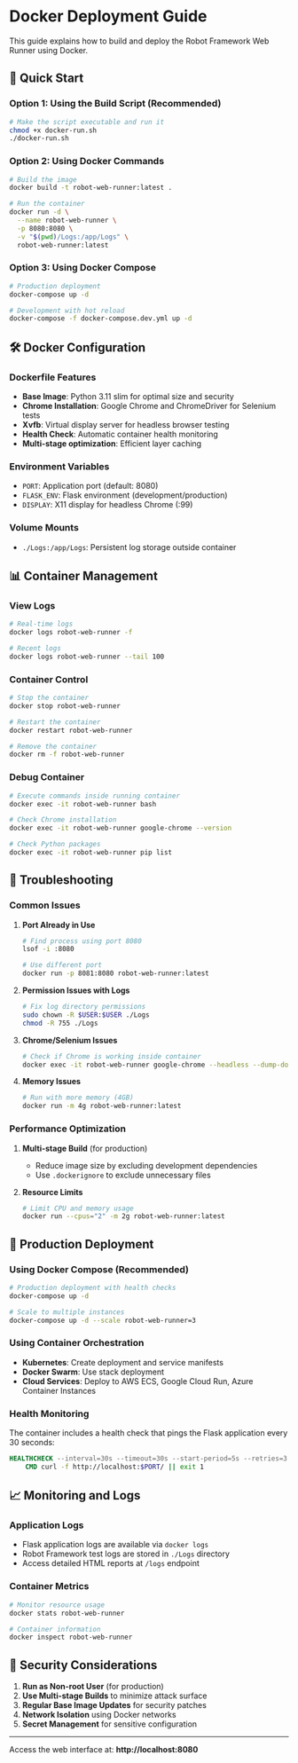 # Docker Deployment Guide

This guide explains how to build and deploy the Robot Framework Web Runner using Docker.

## 🐳 Quick Start

### Option 1: Using the Build Script (Recommended)
```bash
# Make the script executable and run it
chmod +x docker-run.sh
./docker-run.sh
```

### Option 2: Using Docker Commands
```bash
# Build the image
docker build -t robot-web-runner:latest .

# Run the container
docker run -d \
  --name robot-web-runner \
  -p 8080:8080 \
  -v "$(pwd)/Logs:/app/Logs" \
  robot-web-runner:latest
```

### Option 3: Using Docker Compose
```bash
# Production deployment
docker-compose up -d

# Development with hot reload
docker-compose -f docker-compose.dev.yml up -d
```

## 🛠️ Docker Configuration

### Dockerfile Features
- **Base Image**: Python 3.11 slim for optimal size and security
- **Chrome Installation**: Google Chrome and ChromeDriver for Selenium tests
- **Xvfb**: Virtual display server for headless browser testing
- **Health Check**: Automatic container health monitoring
- **Multi-stage optimization**: Efficient layer caching

### Environment Variables
- `PORT`: Application port (default: 8080)
- `FLASK_ENV`: Flask environment (development/production)
- `DISPLAY`: X11 display for headless Chrome (:99)

### Volume Mounts
- `./Logs:/app/Logs`: Persistent log storage outside container

## 📊 Container Management

### View Logs
```bash
# Real-time logs
docker logs robot-web-runner -f

# Recent logs
docker logs robot-web-runner --tail 100
```

### Container Control
```bash
# Stop the container
docker stop robot-web-runner

# Restart the container
docker restart robot-web-runner

# Remove the container
docker rm -f robot-web-runner
```

### Debug Container
```bash
# Execute commands inside running container
docker exec -it robot-web-runner bash

# Check Chrome installation
docker exec -it robot-web-runner google-chrome --version

# Check Python packages
docker exec -it robot-web-runner pip list
```

## 🔧 Troubleshooting

### Common Issues

1. **Port Already in Use**
   ```bash
   # Find process using port 8080
   lsof -i :8080
   
   # Use different port
   docker run -p 8081:8080 robot-web-runner:latest
   ```

2. **Permission Issues with Logs**
   ```bash
   # Fix log directory permissions
   sudo chown -R $USER:$USER ./Logs
   chmod -R 755 ./Logs
   ```

3. **Chrome/Selenium Issues**
   ```bash
   # Check if Chrome is working inside container
   docker exec -it robot-web-runner google-chrome --headless --dump-dom https://google.com
   ```

4. **Memory Issues**
   ```bash
   # Run with more memory (4GB)
   docker run -m 4g robot-web-runner:latest
   ```

### Performance Optimization

1. **Multi-stage Build** (for production)
   - Reduce image size by excluding development dependencies
   - Use `.dockerignore` to exclude unnecessary files

2. **Resource Limits**
   ```bash
   # Limit CPU and memory usage
   docker run --cpus="2" -m 2g robot-web-runner:latest
   ```

## 🚀 Production Deployment

### Using Docker Compose (Recommended)
```bash
# Production deployment with health checks
docker-compose up -d

# Scale to multiple instances
docker-compose up -d --scale robot-web-runner=3
```

### Using Container Orchestration
- **Kubernetes**: Create deployment and service manifests
- **Docker Swarm**: Use stack deployment
- **Cloud Services**: Deploy to AWS ECS, Google Cloud Run, Azure Container Instances

### Health Monitoring
The container includes a health check that pings the Flask application every 30 seconds:
```dockerfile
HEALTHCHECK --interval=30s --timeout=30s --start-period=5s --retries=3 \
    CMD curl -f http://localhost:$PORT/ || exit 1
```

## 📈 Monitoring and Logs

### Application Logs
- Flask application logs are available via `docker logs`
- Robot Framework test logs are stored in `./Logs` directory
- Access detailed HTML reports at `/logs` endpoint

### Container Metrics
```bash
# Monitor resource usage
docker stats robot-web-runner

# Container information
docker inspect robot-web-runner
```

## 🔐 Security Considerations

1. **Run as Non-root User** (for production)
2. **Use Multi-stage Builds** to minimize attack surface
3. **Regular Base Image Updates** for security patches
4. **Network Isolation** using Docker networks
5. **Secret Management** for sensitive configuration

---

Access the web interface at: **http://localhost:8080**
